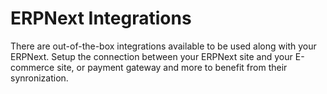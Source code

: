
# ERPNext Integrations



There are out-of-the-box integrations available to be used along with your ERPNext. Setup the connection between your ERPNext site and your E-commerce site, or payment gateway and more to benefit from their synronization.




